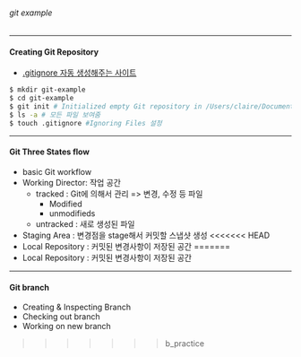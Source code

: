 ###### git example

---

#### Creating Git Repository
- [.gitignore 자동 생성해주는 사이트](https://www.gitignore.io) 

```sh
$ mkdir git-example
$ cd git-example
$ git init # Initialized empty Git repository in /Users/claire/Documents/claire/github-claire0130/git-example/.git/
$ ls -a # 모든 파일 보여줌 
$ touch .gitignore #Ignoring Files 설정
```

---

#### Git Three States flow
- basic Git workflow  
- Working Director:  작업 공간
  - tracked : Git에 의해서 관리 => 변경, 수정 등 파일
    - Modified
    - unmodifieds
  - untracked : 새로 생성된 파일  
- Staging Area : 변경점을 stage해서 커밋할 스냅샷 생성
<<<<<<< HEAD
- Local Repository : 커밋된 변경사항이 저장된 공간
=======
- Local Repository : 커밋된 변경사항이 저장된 공간

---

#### Git branch 
- Creating & Inspecting Branch
- Checking out branch
- Working on new branch
>>>>>>> b_practice

